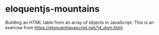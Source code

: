 # eloquentjs-mountains
Building an HTML table from an array of objects in JavaScript. This is an exercise from https://eloquentjavascript.net/14_dom.html.
